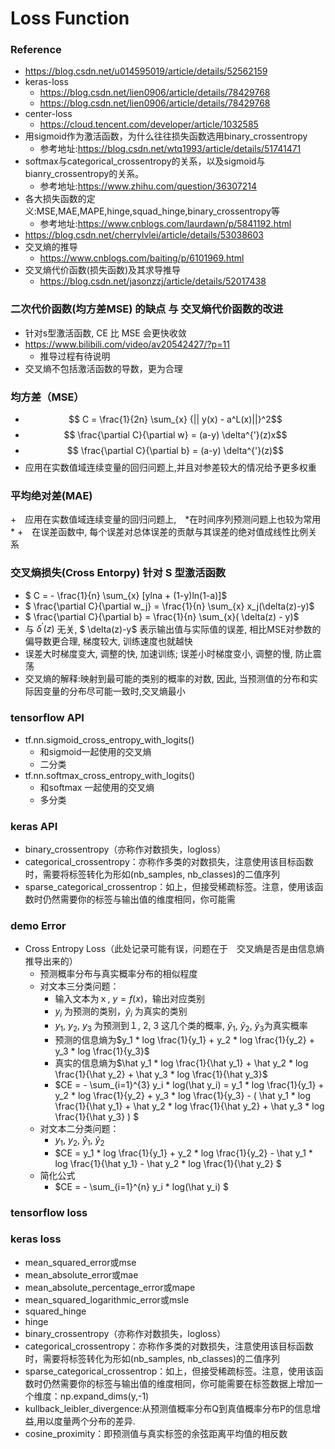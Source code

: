 # Loss Function
### Reference
+ https://blog.csdn.net/u014595019/article/details/52562159
+ keras-loss
	+ https://blog.csdn.net/lien0906/article/details/78429768
	+ https://blog.csdn.net/lien0906/article/details/78429768
+ center-loss
	+ https://cloud.tencent.com/developer/article/1032585
+ 用sigmoid作为激活函数，为什么往往损失函数选用binary_crossentropy 
	+ 参考地址:https://blog.csdn.net/wtq1993/article/details/51741471
+ softmax与categorical_crossentropy的关系，以及sigmoid与bianry_crossentropy的关系。 
	+ 参考地址:https://www.zhihu.com/question/36307214
+ 各大损失函数的定义:MSE,MAE,MAPE,hinge,squad_hinge,binary_crossentropy等 
	+ 参考地址:https://www.cnblogs.com/laurdawn/p/5841192.html
+ https://blog.csdn.net/cherrylvlei/article/details/53038603
+ 交叉熵的推导
	+ https://www.cnblogs.com/baiting/p/6101969.html
+ 交叉熵代价函数(损失函数)及其求导推导
	+ https://blog.csdn.net/jasonzzj/article/details/52017438

### 二次代价函数(均方差MSE) 的缺点 与 交叉熵代价函数的改进
+ 针对s型激活函数, CE 比 MSE 会更快收敛
+ https://www.bilibili.com/video/av20542427/?p=11
	+ 推导过程有待说明
+ 交叉熵不包括激活函数的导数，更为合理

### 均方差（MSE）
+  $$ C = \frac{1}{2n} \sum_{x} {|| y(x) - a^L(x)||}^2$$
+  $$ \frac{\partial C}{\partial w} = (a-y) \delta^{'}(z)x$$
+  $$ \frac{\partial C}{\partial b} = (a-y) \delta^{'}(z)$$
+ 应用在实数值域连续变量的回归问题上,并且对参差较大的情况给予更多权重

### 平均绝对差(MAE)
+　应用在实数值域连续变量的回归问题上,　*在时间序列预测问题上也较为常用 *
+　在误差函数中, 每个误差对总体误差的贡献与其误差的绝对值成线性比例关系

### 交叉熵损失(Cross Entorpy)  针对 S 型激活函数
+ $ C = - \frac{1}{n} \sum_{x} [ylna + (1-y)ln(1-a)]$
+ $ \frac{\partial C}{\partial w_j} = \frac{1}{n} \sum_{x} x_j(\delta(z)-y)$
+  $ \frac{\partial C}{\partial b} = \frac{1}{n} \sum_{x}( \delta(z) - y)$
+  与  $\delta^{'}(z)$ 无关, $ \delta(z)-y$ 表示输出值与实际值的误差, 相比MSE对参数的偏导数更合理, 梯度较大, 训练速度也就越快
+  误差大时梯度变大, 调整的快, 加速训练; 误差小时梯度变小, 调整的慢, 防止震荡
+ 交叉熵的解释:映射到最可能的类别的概率的对数, 因此, 当预测值的分布和实际因变量的分布尽可能一致时,交叉熵最小

### tensorflow API
+ tf.nn.sigmoid_cross_entropy_with_logits()
	+ 和sigmoid一起使用的交叉熵
	+ 二分类
+ tf.nn.softmax_cross_entropy_with_logits()
	+ 和softmax 一起使用的交叉熵
	+ 多分类

### keras API
+ binary_crossentropy（亦称作对数损失，logloss）
+ categorical_crossentropy：亦称作多类的对数损失，注意使用该目标函数时，需要将标签转化为形如(nb_samples, nb_classes)的二值序列
+ sparse_categorical_crossentrop：如上，但接受稀疏标签。注意，使用该函数时仍然需要你的标签与输出值的维度相同，你可能需

### demo Error
- Cross Entropy Loss（此处记录可能有误，问题在于　交叉熵是否是由信息熵推导出来的）
	- 预测概率分布与真实概率分布的相似程度
	- 对文本三分类问题：
		- 输入文本为ｘ, $y=f(x)$，输出对应类别
		- $y_i$ 为预测的类别，$\hat y_i$ 为真实的类别
		- $y_1$, $y_2$, $y_3$ 为预测到１, 2, 3 这几个类的概率, $\hat y_1$, $\hat y_2$, $\hat y_3$为真实概率   
		- 预测的信息熵为$y_1 * log \frac{1}{y_1} + y_2 * log \frac{1}{y_2} + y_3 * log \frac{1}{y_3}$
		- 真实的信息熵为$\hat y_1 * log \frac{1}{\hat y_1} + \hat y_2 * log \frac{1}{\hat y_2} + \hat y_3 * log \frac{1}{\hat y_3}$
		- $CE = - \sum_{i=1}^{3} y_i * log(\hat y_i) = y_1 * log \frac{1}{y_1} + y_2 * log \frac{1}{y_2} + y_3 * log \frac{1}{y_3} - ( \hat y_1 * log \frac{1}{\hat y_1} + \hat y_2 * log \frac{1}{\hat y_2} + \hat y_3 * log \frac{1}{\hat y_3} ) $
	- 对文本二分类问题：
		-  $y_1$, $y_2$, $\hat y_1$, $\hat y_2$
		- $CE = y_1 * log \frac{1}{y_1} + y_2 * log \frac{1}{y_2} - \hat y_1 * log \frac{1}{\hat y_1} - \hat y_2 * log \frac{1}{\hat y_2} $
	- 简化公式
		- $CE = - \sum_{i=1}^{n} y_i * log(\hat y_i) $


### tensorflow loss

### keras loss
+ mean_squared_error或mse
+ mean_absolute_error或mae
+ mean_absolute_percentage_error或mape
+ mean_squared_logarithmic_error或msle
+ squared_hinge
+ hinge
+ binary_crossentropy（亦称作对数损失，logloss）
+ categorical_crossentropy：亦称作多类的对数损失，注意使用该目标函数时，需要将标签转化为形如(nb_samples, nb_classes)的二值序列
+ sparse_categorical_crossentrop：如上，但接受稀疏标签。注意，使用该函数时仍然需要你的标签与输出值的维度相同，你可能需要在标签数据上增加一个维度：np.expand_dims(y,-1)
+ kullback_leibler_divergence:从预测值概率分布Q到真值概率分布P的信息增益,用以度量两个分布的差异.
+ cosine_proximity：即预测值与真实标签的余弦距离平均值的相反数